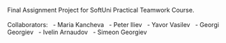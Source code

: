 Final Assignment Project for SoftUni Practical Teamwork Course.  
<br>
Collaborators: 
&nbsp;&nbsp;- Maria Kancheva 
&nbsp;&nbsp;- Peter Iliev 
&nbsp;&nbsp;- Yavor Vasilev 
&nbsp;&nbsp;- Georgi Georgiev 
&nbsp;&nbsp;- Ivelin Arnaudov 
&nbsp;&nbsp;- Simeon Georgiev  

